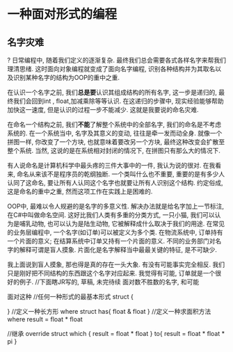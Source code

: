 # 一种面对形式的编程
## 名字灾难
?
日常编程中, 随着我们定义的逐渐复杂. 最终我们总会需要各式各样名字来帮我们理清思绪. 这时面向对象编程就变成了面向名字编程, 识别各种结构并为其取名以及识别某种名字的结构为OOP的重中之重.

在认识一个名字之前, 我们**总是要**认识其组成结构的所有名字, 这一步是递归的, 
最终我们会回到int , float,加减乘除等等认识. 在这递归的步骤中, 现实经验能够帮助加快这一速度, 但是认识的过程一步不能减少. 这就是我要说的命名灾难.

在命名一个结构之前, 我们**不能**了解整个系统中的全部名字, 我们的命名是不考虑系统的. 在一个系统当中, 名字及其意义的变动, 往往是牵一发而动全身. 就像一个拼图一样, 你改变了一个方块, 也就意味着要改另一个方块, 最终这种改变会扩散至整个系统. 当然, 这说的是在系统相对封闭的情况下, 在拼图只有那么大的情况下.

有人说命名是计算机科学中最头疼的三件大事中的一件, 我认为说的很对. 在我看来, 命名从来该不是程序员的乾纲独断. 一个类叫什么也不重要, 重要的是有多少人认同了这命名, 要让所有人认同这个名字也就要让所有人识别这个结构. 约定俗成, 这是命名的重中之重, 然而这项工作在实践上是困难的.

OOP中, 最难以令人规避的是名字的多意义性. 解决办法就是给名字加上一节标注, 在C#中叫做命名空间. 这好比我们人类有多重的分类方式, 一只小猫, 我们可以认为是哺乳动物, 也可以认为是陆生动物, 它被解释成什么取决于我们的用途. 在常见的业务层编程中, 一个名字(如订单)可以被定义为多个类. 在物流系统中, 订单持有一个片面的意义; 在结算系统中订单又持有一个片面的意义. 不同的业务部门对名字的解释可谓是盲人摸象. 片面化是名字解释当中最最关键的特征, 是不可缺少. 

我上面说到盲人摸象, 那也得是真的存在一头大象. 有没有可能事实完全相反. 我们只是刚好把不同结构的东西跟这个名字对应起来. 我觉得有可能, 订单就是一个很好的例子.
//下面瞎JR写的, 草稿, 未完待续
面对数不胜数的名字, 和可能

面对这种
//任何一种形式的最基本形式
struct {
	
}
//定义一种长方形
where struct has{
	float & float
} 
//定义一种求面积方法
where result = float * float

//继承
override struct which {
	result = float * float
}
to{
	result = float * float * pi
}



